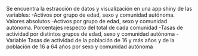 Se encuentra la estracción de datos y visualización en una app shiny de  las variables:
  -Activos por grupo de edad, sexo y comunidad autónoma. Valores absolutos
  -Activos por grupo de edad, sexo y comunidad autónoma. Porcentajes respecto del total de cada comunidad
  -Tasas de actividad por distintos grupos de edad, sexo y comunidad autónoma
  -Variable Tasas de actividad de la población de 16 y más años y de la población de 16 a 64 años por sexo y comunidad autónoma
